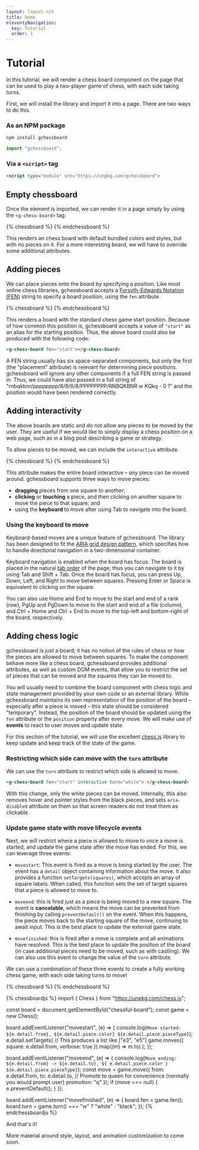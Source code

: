 ```yaml
---
layout: layout.njk
title: Home
eleventyNavigation:
  key: Tutorial
  order: 1
---
```


# Tutorial

In this tutorial, we will render a chess board component on the page that can
be used to play a two-player game of chess, with each side taking turns.

First, we will install the library and import it into a page. There are two
ways to do this.

### As an NPM package

```bash
npm install gchessboard
```

```js
import "gchessboard";
```

### Via a `<script>` tag

```html
<script type="module" src="https://unpkg.com/gchessboard">
```

## Empty chessboard

Once the element is imported, we can render it in a page simply by using the
`<g-chess-board>` tag:

{% chessboard %}
<g-chess-board></g-chess-board>
{% endchessboard %}

This renders an chess board with default bundled colors and styles, but with no
pieces on it. For a more interesting board, we will have to override some
additional attributes.

## Adding pieces

We can place pieces onto the board by specifying a position. Like most online
chess libraries, gchessboard accepts a
[Forsyth-Edwards Notation (FEN)](https://en.wikipedia.org/wiki/Forsyth%E2%80%93Edwards_Notation)
string to specify a board position, using the `fen` attribute.

{% chessboard %}
<g-chess-board
  fen="rnbqkbnr/pppppppp/8/8/8/8/PPPPPPPP/RNBQKBNR">
</g-chess-board>
{% endchessboard %}

This renders a board with the standard chess game start position. Because of how
common this position is, gchessboard accepts a value of `"start"` as an alias
for the starting position. Thus, the above board could also be produced with the
following code:

```html
<g-chess-board fen="start"></g-chess-board>
```

<div class="box-tip">
  A FEN string usually has six space-separated components, but only the first
  (the "placement" attribute) is relevant for determining piece positions. gchessboard
  will ignore any other components if a full FEN string is passed in. Thus, we could
  have also passed in a full string of "rnbqkbnr/pppppppp/8/8/8/8/PPPPPPPP/RNBQKBNR w KQkq - 0 1"
  and the position would have been rendered correctly.
</div>

## Adding interactivity

The above boards are static and do not allow any pieces to be moved by the user.
They are useful if we would like to simply display a chess position on a web
page, such as in a blog post describing a game or strategy.

To allow pieces to be moved, we can include the `interactive` attribute.

{% chessboard %}
<g-chess-board fen="start" interactive></g-chess-board>
{% endchessboard %}

This attribute makes the entire board interactive – _any_ piece can be moved
around. gchessboard supports three ways to move pieces:

- **dragging** pieces from one square to another;
- **clicking** or **touching** a piece, and then clicking on another square to
  move the piece to that square; and
- using the **keyboard** to move after using <span class="keypress">Tab</span>
  to navigate into the board.

### Using the keyboard to move

Keyboard-based moves are a unique feature of gchessboard. The library has been
designed to fit the
[ARIA grid design pattern](https://www.w3.org/TR/wai-aria-practices/examples/grid/LayoutGrids.html),
which specifies how to handle directional navigation in a two-dimensional container.

Keyboard navigation is enabled when the board has focus. The board is placed
in the natural [tab order](https://developer.mozilla.org/en-US/docs/Web/HTML/Global_attributes/tabindex)
of the page; thus you can navigate to it by using <span class="keypress">Tab</span>
and <span class="keypress">Shift</span> + <span class="keypress">Tab</span>. Once
the board has focus, you can press <span class="keypress">Up</span>,
<span class="keypress">Down</span>, <span class="keypress">Left</span>, and
<span class="keypress">Right</span> to move between squares. Pressing
<span class="keypress">Enter</span> or <span class="keypress">Space</span> is
equivalent to clicking on the square.

You can also use <span class="keypress">Home</span> and
<span class="keypress">End</span> to move to the start and end of a rank (row),
<span class="keypress">PgUp</span> and <span class="keypress">PgDown</span>
to move to the start and end of a file (column), and
<span class="keypress">Ctrl</span> + <span class="keypress">Home</span> and
<span class="keypress">Ctrl</span> + <span class="keypress">End</span> to move
to the top-left and bottom-right of the board, respectively.

## Adding chess logic

gchessboard is _just_ a board; it has no notion of the rules of chess or how
the pieces are allowed to move between squares. To make the component behave
more like a chess board, gchessboard provides additional attributes, as well
as custom DOM events, that allow you to restrict the set of pieces that can
be moved and the squares they can be moved to.

You will usually need to combine the board component with chess logic and state
management provided by your own code or an external library. While gchessboard
maintains its own representation of the position of the board – especially after
a piece is moved – this state should be considered "temporary". Instead, the
position of the board should be updated using the `fen` attribute or the `position`
property after every move. We will make use of **events** to react to user moves
and update state.

For this section of the tutorial, we will use the excellent
[chess.js](https://github.com/jhlywa/chess.js/) library to keep update and keep
track of the state of the game.

### Restricting which side can move with the `turn` attribute

We can use the `turn` attribute to restrict which side is allowed to move.

```html
<g-chess-board fen="start" interactive turn="white"> </g-chess-board>
```

With this change, only the white pieces can be moved. Internally, this also
removes hover and pointer styles from the black pieces, and sets `aria-disabled`
attribute on them so that screen readers do not treat them as clickable.

### Update game state with move lifecycle events

Next, we will restrict where a piece is allowed to move to once a move is
started, and update the game state after the move has ended. For this, we can
leverage three events:

- `movestart`: This event is fired as a move is being started by the user.
  The event has a `detail` object containing information about the move. It
  also provides a function `setTargets(squares)`, which accepts an array of
  square labels. When called, this function sets the set of target squares
  that a piece is allowed to move to.

- `moveend`: this is fired just as a piece is being moved to a new square. The
  event is **cancelable**, which means the move can be prevented from finishing
  by calling `preventDefault()` on the event. When this happens, the piece moves
  back to the starting square of the move, continuing to await input. This is the
  best place to update the external game state.

- `movefinished`: this is fired after a move is complete and all animations have
  resolved. This is the best place to update the position of the board (in case
  additional pieces need to be moved, such as with castling). We can also use
  this event to change the value of the `turn` attribute.

We can use a combination of these three events to create a fully working
chess game, with each side taking turns to move!

{% chessboard %}
<g-chess-board
  id="chessful-board" fen="start" interactive turn="white">
</g-chess-board>
{% endchessboard %}

<!-- prettier-ignore-start -->
{% chessboardjs %}
import { Chess } from "https://unpkg.com/chess.js";

const board = document.getElementById("chessful-board");
const game = new Chess();

board.addEventListener("movestart", (e) => {
  console.log(`Move started: ${e.detail.from}, ${e.detail.piece.color} ${e.detail.piece.pieceType}`);
  e.detail.setTargets(
    // This produces a list like ["e3", "e5"]
    game.moves({ square: e.detail.from, verbose: true }).map((m) => m.to)
  );
});

board.addEventListener("moveend", (e) => {
  console.log(`Move ending: ${e.detail.from} -> ${e.detail.to}, ${
    e.detail.piece.color
  } ${e.detail.piece.pieceType}`);
  const move = game.move({
    from: e.detail.from,
    to: e.detail.to,
    // Promote to queen for convenience (normally you would prompt user)
    promotion: "q"
  });
  if (move === null) {
    e.preventDefault();
  }
});

board.addEventListener("movefinished", (e) => {
  board.fen = game.fen();
  board.turn = game.turn() === "w" ? "white" : "black";
});
{% endchessboardjs %}
<!-- prettier-ignore-end -->

And that's it!

More material around style, layout, and animation customization to come soon.
